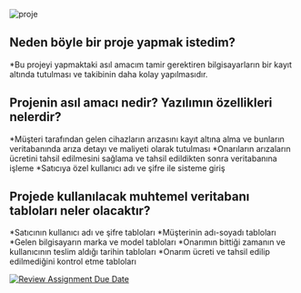 


![proje](https://user-images.githubusercontent.com/101747487/236689166-468e96f5-be10-4106-b7e9-2b9ac8c3febd.png)

Neden böyle bir proje yapmak istedim?
-------------------------------------------------------------------
*Bu projeyi yapmaktaki asıl amacım tamir gerektiren bilgisayarların bir kayıt altında tutulması ve takibinin daha kolay yapılmasıdır. 

Projenin asıl amacı nedir? Yazılımın özellikleri nelerdir?
-------------------------------------------------------------------
*Müşteri tarafından gelen cihazların arızasını kayıt altına alma ve bunların veritabanında arıza detayı ve maliyeti olarak tutulması
*Onarıların arızaların ücretini tahsil edilmesini sağlama ve tahsil edildikten sonra veritabanına işleme
*Satıcıya özel kullanıcı adı ve şifre ile sisteme giriş

Projede kullanılacak muhtemel veritabanı tabloları neler olacaktır?
-------------------------------------------------------------------
*Satıcının kullanıcı adı ve şifre tabloları 
*Müşterinin adı-soyadı tabloları
*Gelen bilgisayarın marka ve model tabloları
*Onarımın bittiği zamanın ve kullanıcının teslim aldığı tarihin tabloları
*Onarım ücreti ve tahsil edilip edilmediğini kontrol etme tabloları

[![Review Assignment Due Date](https://classroom.github.com/assets/deadline-readme-button-8d59dc4de5201274e310e4c54b9627a8934c3b88527886e3b421487c677d23eb.svg)](https://classroom.github.com/a/uelKf0-p)
